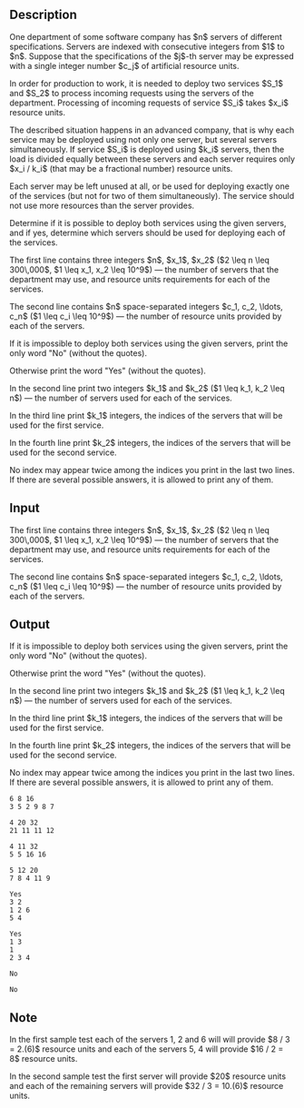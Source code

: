 ## Description

<div><p>One department of some software company has $n$ servers of different specifications. Servers are indexed with consecutive integers from $1$ to $n$. Suppose that the specifications of the $j$-th server may be expressed with a single integer number $c_j$ of artificial resource units.</p><p>In order for production to work, it is needed to deploy two services $S_1$ and $S_2$ to process incoming requests using the servers of the department. Processing of incoming requests of service $S_i$ takes $x_i$ resource units.</p><p>The described situation happens in an advanced company, that is why each service may be deployed using not only one server, but several servers simultaneously. If service $S_i$ is deployed using $k_i$ servers, then the load is divided equally between these servers and each server requires only $x_i / k_i$ (that may be a fractional number) resource units.</p><p>Each server may be left unused at all, or be used for deploying exactly one of the services (but not for two of them simultaneously). The service should not use more resources than the server provides.</p><p>Determine if it is possible to deploy both services using the given servers, and if yes, determine which servers should be used for deploying each of the services.</p></div><div class="input-specification"><p>The first line contains three integers $n$, $x_1$, $x_2$ ($2 \leq n \leq 300\,000$, $1 \leq x_1, x_2 \leq 10^9$)&nbsp;— the number of servers that the department may use, and resource units requirements for each of the services.</p><p>The second line contains $n$ space-separated integers $c_1, c_2, \ldots, c_n$ ($1 \leq c_i \leq 10^9$)&nbsp;— the number of resource units provided by each of the servers.</p></div><div class="output-specification"><p>If it is impossible to deploy both services using the given servers, print the only word "<span class="tex-font-style-tt">No</span>" (without the quotes).</p><p>Otherwise print the word "<span class="tex-font-style-tt">Yes</span>" (without the quotes). </p><p>In the second line print two integers $k_1$ and $k_2$ ($1 \leq k_1, k_2 \leq n$)&nbsp;— the number of servers used for each of the services.</p><p>In the third line print $k_1$ integers, the indices of the servers that will be used for the first service.</p><p>In the fourth line print $k_2$ integers, the indices of the servers that will be used for the second service.</p><p>No index may appear twice among the indices you print in the last two lines. If there are several possible answers, it is allowed to print any of them.</p></div>

## Input

<p>The first line contains three integers $n$, $x_1$, $x_2$ ($2 \leq n \leq 300\,000$, $1 \leq x_1, x_2 \leq 10^9$)&nbsp;— the number of servers that the department may use, and resource units requirements for each of the services.</p><p>The second line contains $n$ space-separated integers $c_1, c_2, \ldots, c_n$ ($1 \leq c_i \leq 10^9$)&nbsp;— the number of resource units provided by each of the servers.</p>

## Output

<p>If it is impossible to deploy both services using the given servers, print the only word "<span class="tex-font-style-tt">No</span>" (without the quotes).</p><p>Otherwise print the word "<span class="tex-font-style-tt">Yes</span>" (without the quotes). </p><p>In the second line print two integers $k_1$ and $k_2$ ($1 \leq k_1, k_2 \leq n$)&nbsp;— the number of servers used for each of the services.</p><p>In the third line print $k_1$ integers, the indices of the servers that will be used for the first service.</p><p>In the fourth line print $k_2$ integers, the indices of the servers that will be used for the second service.</p><p>No index may appear twice among the indices you print in the last two lines. If there are several possible answers, it is allowed to print any of them.</p>





```input1
6 8 16
3 5 2 9 8 7

```




```input2
4 20 32
21 11 11 12

```




```input3
4 11 32
5 5 16 16

```




```input4
5 12 20
7 8 4 11 9

```




```output1
Yes
3 2
1 2 6
5 4
```




```output2
Yes
1 3
1
2 3 4

```




```output3
No

```




```output4
No

```



## Note

<p>In the first sample test each of the servers 1, 2 and 6 will will provide $8 / 3 = 2.(6)$ resource units and each of the servers 5, 4 will provide $16 / 2 = 8$ resource units.</p><p>In the second sample test the first server will provide $20$ resource units and each of the remaining servers will provide $32 / 3 = 10.(6)$ resource units.</p>
